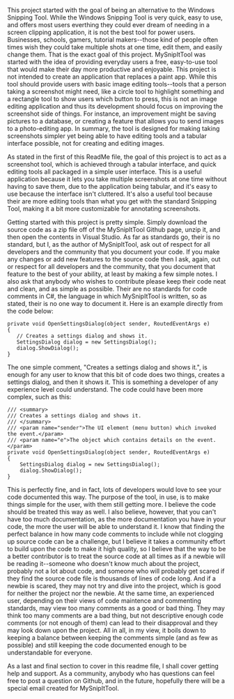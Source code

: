 This project started with the goal of being an alternative to the Windows Snipping Tool. While the Windows Snipping Tool is very quick, easy to use, and offers most 
users everthing they could ever dream of needing in a screen clipping application, it is not the best tool for power users. Businesses, schools, gamers, tutorial
makers--those kind of people often times wish they could take multiple shots at one time, edit them, and easily change them. That is the exact goal of this project.
MySnipItTool was started with the idea of providing everyday users a free, easy-to-use tool that would make their day more productive and enjoyable. This project
is not intended to create an application that replaces a paint app. While this tool should provide users with basic image editing tools--tools that a person taking
a screenshot might need, like a circle tool to highlight something and a rectangle tool to show users which button to press, this is not an image editing application
and thus its development should focus on improving the screenshot side of things. For instance, an improvement might be saving pictures to a database, or creating
a feature that allows you to send images to a photo-editing app. In summary, the tool is designed for making taking screenshots simpler yet being able to have editing
tools and a tabular interface possible, not for creating and editing images.

As stated in the first of this ReadMe file, the goal of this project is to act as a screenshot tool, which is achieved through a tabular interface, and quick editing
tools all packaged in a simple user interface. This is a useful application because it lets you take multiple screenshots at one time without having to save them, due
to the application being tabular, and it's easy to use because the interface isn't cluttered. It's also a useful tool because their are more editing tools than what
you get with the standard Snipping Tool, making it a bit more customizable for annotating screenshots.
 
Getting started with this project is pretty simple. Simply download the source code as a zip file off of the MySnipItTool Github page, unzip it, and then open the
contents in Visual Studio. As far as standards go, their is no standard, but I, as the author of MySnipItTool, ask out of respect for all developers and the community
that you document your code. If you make any changes or add new features to the source code then I ask, again, out or respect for all developers and the community,
that you document that feature to the best of your ability, at least by making a few simple notes. I also ask that anybody who wishes to contribute please keep
their code neat and clean, and as simple as possible. Their are no standards for code comments in C#, the language in which MySnipItTool is written, so as stated,
their is no one way to document it. Here is an example directly from the code below:

    private void OpenSettingsDialog(object sender, RoutedEventArgs e)
    {
       // Creates a settings dialog and shows it.
       SettingsDialog dialog = new SettingsDialog();
       dialog.ShowDialog();
    }

The one simple comment, "Creates a settings dialog and shows it.", is enough for any user to know that this bit of code does two things, creates a settings dialog,
and then it shows it. This is something a developer of any experience level could understand. The code could have been more complex, such as this:

    /// <summary>
    /// Creates a settings dialog and shows it.
    /// </summary>
    /// <param name="sender">The UI element (menu button) which invoked the event.</param>
    /// <param name="e">The object which contains details on the event.</param>
    private void OpenSettingsDialog(object sender, RoutedEventArgs e)
    {
        SettingsDialog dialog = new SettingsDialog();
        dialog.ShowDialog();
    }

This is perfectly fine, and in fact, lots of developers would love to see your code documented this way. The purpose of the tool, in use, is to make things simple
for the user, with them still getting more. I believe the code should be treated this way as well. I also believe, however, that you can't have too much
documentation, as the more documentation you have in your code, the more the user will be able to understand it. I know that finding the perfect balance in how
many code comments to include while not clogging up source code can be a challenge, but I believe it takes a community effort to build upon the code to make it high
quality, so I believe that the way to be a better contributor is to treat the source code at all times as if a newbie will be reading it--someone who doesn't know
much about the project, probably not a lot about code, and someone who will probably get scared if they find the source code file is thousands of lines of code long.
And if a newbie is scared, they may not try and dive into the project, which is good for neither the project nor the newbie. At the same time, an experienced user,
depending on their views of code maintence and commenting standards, may view too many comments as a good or bad thing. They may think too many comments are a bad
thing, but not descriptive enough code comments (or not enough of them) can lead to their disapproval and they may look down upon the project. All in all, in my view,
it boils down to keeping a balance between keeping the comments simple (and as few as possible) and still keeping the code documented enough to be understandable for
everyone.

As a last and final section to cover in this readme file, I shall cover getting help and support. As a community, anybody who has questions can feel free to post a
question on Github, and in the future, hopefully there will be a special email created for MySnipItTool.
